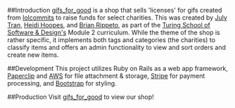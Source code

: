 ##Introduction
[gifs_for_good](http://gifsforgood.herokuapp.com/) is a shop that sells 'licenses' for gifs created from [lolcommits](https://github.com/mroth/lolcommits) to raise funds for select charities. This was created by [July Tran](https://github.com/julyytran), [Heidi Hoopes](https://github.com/hhoopes), and [Brian Rippeto](https://github.com/brianrip), as part of the [Turing School of Software & Design's](https://www.turing.io/) Module 2 curriculum. While the theme of the shop is rather specific, it implements both tags and categories (the charities) to classify items and offers an admin functionality to view and sort orders and create new items. 

##Development
This project utilizes Ruby on Rails as a web app framework, [Paperclip](https://github.com/thoughtbot/paperclip) and [AWS](https://aws.amazon.com/s3/) for file attachment & storage, [Stripe](https://stripe.com/) for payment processing, and [Bootstrap](http://getbootstrap.com/) for styling.

##Production
Visit [gifs_for_good](http://gifsforgood.herokuapp.com/) to view our shop!
